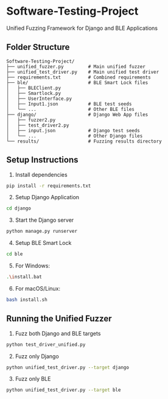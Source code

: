 # Software-Testing-Project
Unified Fuzzing Framework for Django and BLE Applications

## Folder Structure

```plaintext
Software-Testing-Project/
├── unified_fuzzer.py         # Main unified fuzzer
├── unified_test_driver.py    # Main unified test driver
├── requirements.txt          # Combined requirements
├── ble/                      # BLE Smart Lock files
│   ├── BLEClient.py
│   ├── Smartlock.py
│   ├── UserInterface.py
│   ├── Input1.json           # BLE test seeds
│   └── ...                   # Other BLE files
├── django/                   # Django Web App files
│   ├── fuzzer2.py
│   ├── test_driver2.py
│   ├── input.json            # Django test seeds
│   └── ...                   # Other Django files
└── results/                  # Fuzzing results directory
```

## Setup Instructions

1. Install dependencies
```bash
pip install -r requirements.txt
```

2. Setup Django Application
```bash
cd django
```

3. Start the Django server
```bash
python manage.py runserver
```

4. Setup BLE Smart Lock
```bash
cd ble
```

5. For Windows:
```bash
.\install.bat
```

6. For macOS/Linux:
```bash
bash install.sh
```

## Running the Unified Fuzzer

1. Fuzz both Django and BLE targets
```bash
python test_driver_unified.py
```

2. Fuzz only Django
```bash
python unified_test_driver.py --target django
```
3. Fuzz only BLE
```bash
python unified_test_driver.py --target ble 
```
